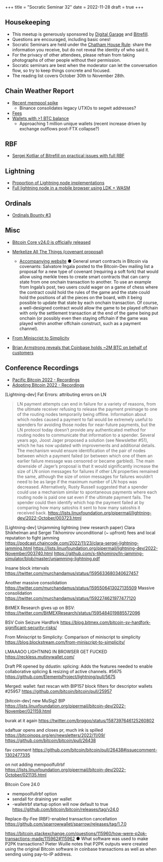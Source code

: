 +++
title = "Socratic Seminar 32"
date = 2022-11-28
draft = true
+++

Housekeeping
------------

- This meetup is generously sponsored by [Digital Garage](https://dg717.com/) and [Bitrefill](https://bitrefill.com/).
- Questions are encouraged, including basic ones!
- Socratic Seminars are held under the [Chatham House Rule](https://www.chathamhouse.org/about-us/chatham-house-rule): share the information you receive, but do not reveal the identity of who said it.
- For the privacy of other attendees, please refrain from taking photographs of other people without their permission.
- Socratic seminars are best when the moderator can let the conversation flow, so try to keep things concrete and focused.
- The reading list covers October 30th to November 28th.


Chain Weather Report
--------------------

- [Recent mempool spike](https://www.bitcoin-mempool.info/#BTC,30d,weight)
  - Binance consolidates legacy UTXOs to segwit addresses?
- [Fees](https://transactionfee.info/charts/fees-package-feerates/)
- [Wallets with >1 BTC balance](https://www.lookintobitcoin.com/charts/wallets-greater-than-1-btc/)
  -  Approaching 1 million unique wallets (recent increase driven by exchange outflows post-FTX collapse?)

RBF
---
- [Sergej Kotliar of Bitrefill on practical issues with full RBF](https://lists.linuxfoundation.org/pipermail/bitcoin-dev/2022-October/021056.html)

Lightning
--------
- [Proportion of Lightning node implementations](https://stacker.news/items/97320)
- [Full lightning node in a mobile browser using LDK + WASM](https://twitter.com/benthecarman/status/1595395624010190850?s=46&t=PGN3o7U19B-QRVYkcgTj9w)

Ordinals
--------
- [Ordinals Bounty #3](https://docs.ordinals.com/bounty/3.html)

Misc
----
- [Bitcoin Core v24.0 is officially released](https://github.com/bitcoin/bitcoin/releases/tag/v24.0)
- [Merkelize All The Things (covenant proposal)](https://lists.linuxfoundation.org/pipermail/bitcoin-dev/2022-November/021182.html)
  - [Accompanying website](https://merkle.fun)
● General smart contracts in Bitcoin via covenants: Salvatore Ingala posted to the Bitcoin-Dev mailing list a proposal for a new type of covenant (requiring a soft fork) that would allow using merkle trees to create smart contracts that can carry state from one onchain transaction to another. To use an example from Ingala’s post, two users could wager on a game of chess where the contract could hold the rules of the game and the state could hold the positions of all the pieces on the board, with it being possible to update that state by each onchain transaction. Of course, a well-designed contract would allow the game to be played offchain with only the settlement transaction at the end of the game being put onchain (or possibly even then staying offchain if the game was played within another offchain construct, such as a payment channel).


- [From Miniscript to Simplicity](https://blog.blockstream.com/from-miniscript-to-simplicity/)
- [Brian Armstrong reveals that Coinbase holds ~2M BTC on behalf of customers](https://twitter.com/brian_armstrong/status/1595126123439923200?s=20&t=CiKYJqsES4eiScqZdsiFuw)

Conference Recordings
---------------------
- [Pacific Bitcoin 2022 - Recordings](https://www.youtube.com/watch?v=h7YAWhvFY9Y&list=PLoB1eZWSVHVaCfQJ_Suq9gBw0fCyUKELP)
- [Adopting Bitcoin 2022 - Recordings](https://www.youtube.com/@adoptingbitcoin/videos)

[Lightning-dev] Fat Errors: attributing errors on LN
> LN payment attempts can end in failure for a variety of reasons, from the ultimate receiver refusing to release the payment preimage to one of the routing nodes temporarily being offline. Information about which nodes caused a payment to fail would be extremely useful to spenders for avoiding those nodes for near-future payments, but the LN protocol today doesn’t provide any authenticated method for routing nodes to communicate that information to a spender.
> Several years ago, Joost Jager proposed a solution (see Newsletter #51), which he has now updated with improvements and additional details. The mechanism would ensure identification of the pair of nodes between which a payment failed (or between which one of them an earlier failure message was censored or became garbled). The main downside of Jager’s proposal is that it would significantly increase the size of LN onion messages for failures if other LN properties remained the same, although the size of onion messages for failures wouldn’t need to be as large if the maximum number of LN hops was decreased.
> Alternatively, Rusty Russell suggested that a spender could use a mechanism similar to spontaneous payments where each routing node is paid one sat even if the ultimate payment fails. The spender could then identify which hop the payment failed at by comparing how many satoshis it sent to how many satoshis it received back.
https://lists.linuxfoundation.org/pipermail/lightning-dev/2022-October/003723.html

[Lightning-dev] Unjamming lightning (new research paper)
Clara Shikhelman and Sergei Tikhomirov
unconditional (~ upfront) fees and local reputation to fight jamming
https://podcast.chaincode.com/2022/11/23/clara-sergei-lightning-jamming.html
https://lists.linuxfoundation.org/pipermail/lightning-dev/2022-November/003740.html
https://github.com/s-tikhomirov/ln-jamming-simulator/blob/master/unjamming-lightning.pdf

Insane block intervals
https://twitter.com/murchandamus/status/1595633680340627457

Another massive consolidation
https://twitter.com/murchandamus/status/1595506413027135509
Massive consolidation
https://twitter.com/murchandamus/status/1592274621977477120

BitMEX Research gives up on BSV:
https://twitter.com/BitMEXResearch/status/1595484019885572096

BSV Coin Seizure Hardfork
https://blog.bitmex.com/bitcoin-sv-hardfork-significant-security-risks/

From Miniscript to Simplicity: Comparison of miniscript to simplicity
https://blog.blockstream.com/from-miniscript-to-simplicity/

LMAAAOO LIGHTNING IN BROWSER GET FUCKED
https://reckless.mutinywallet.com/

Draft PR opened by ddustin: splicing: Adds the features needed to enable collaborative splicing & resizing of active channels. #5675
https://github.com/ElementsProject/lightning/pull/5675

Merged: wallet: fast rescan with BIP157 block filters for descriptor wallets #25957
https://github.com/bitcoin/bitcoin/pull/25957

[bitcoin-dev] new MuSig2 BIP
https://lists.linuxfoundation.org/pipermail/bitcoin-dev/2022-November/021159.html

burak at it again
https://twitter.com/brqgoo/status/1587397646125260802

sdaftuar opens and closes pr, much ink is spilled
https://bitcoinops.org/en/newsletters/2022/11/09/
https://github.com/bitcoin/bitcoin/pull/26438

fav comment
https://github.com/bitcoin/bitcoin/pull/26438#issuecomment-1302477335

on not adding mempoolfullrbf
https://lists.linuxfoundation.org/pipermail/bitcoin-dev/2022-October/021135.html

Bitcoin Core 24.0
- mempoolfullrbf option
- sendall for draining yer wallet
- -walletrbf startup option will now default to true
https://github.com/bitcoin/bitcoin/releases/tag/v24.0

Replace-By-Fee (RBF)-enabled transaction cancellation
https://github.com/sparrowwallet/sparrow/releases/tag/1.7.0

https://bitcoin.stackexchange.com/questions/115960/how-were-p2pk-transactions-made/115962#115962
● What software was used to make P2PK transactions? Pieter Wuille notes that P2PK outputs were created using the original Bitcoin software in coinbase transactions as well as when sending using pay-to-IP address.

